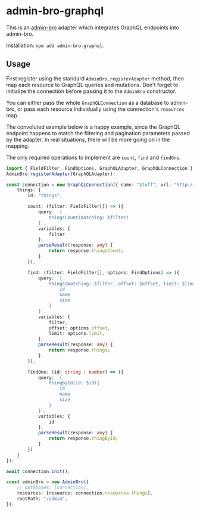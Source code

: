# admin-bro-graphql

This is an [admin-bro](https://github.com/SoftwareBrothers/admin-bro) adapter which integrates GraphQL endpoints into admin-bro.

Installation: `npm add admin-bro-graphql`.

## Usage

First register using the standard `AdminBro.registerAdapter` method, then map each resource to GraphQL queries and mutations. Don't forget to initialize the connection before passing it to the `AdminBro` constructor.

You can either pass the whole `GraphQLConnection` as a database to admin-bro, or pass each resource individually using the connection's `resources` map.

The convoluted example below is a happy example, since the GraphQL endpoint happens to match the filtering and pagination parameters passed by the adapter. In real situations, there will be more going on in the mapping.

The only required operations to implement are `count`, `find` and `findOne`.

```typescript
import { FieldFilter, FindOptions, GraphQLAdapter, GraphQLConnection } from "admin-bro-graphql";
AdminBro.registerAdapter(GraphQLAdapter);

const connection = new GraphQLConnection({ name: "Stuff", url: "http://localhost:3000/graphql" }, {
    things: {
        id: "things",

        count: (filter: FieldFilter[]) => ({
            query: `{
                thingsCount(matching: $filter)
            }`,
            variables: {
                filter
            },
            parseResult(response: any) {
                return response.thingsCount;
            }
        }),

        find: (filter: FieldFilter[], options: FindOptions) => ({
            query: `{
                things(matching: $filter, offset: $offset, limit: $limit) {
                    id
                    name
                    size
                }
            }`,
            variables: {
                filter,
                offset: options.offset,
                limit: options.limit,
            },
            parseResult(response: any) {
                return response.things;
            }
        }),

        findOne: (id: string | number) => ({
            query: `{
                thingById(id: $id){
                    id
                    name
                    size
                }
            }`,
            variables: {
                id
            },
            parseResult(response: any) {
                return response.thingById;
            }
        })
    }
});

await connection.init();

const adminBro = new AdminBro({
    // databases: [connection],
    resources: [resource: connection.resources.things],
    rootPath: "/admin",
});


```
